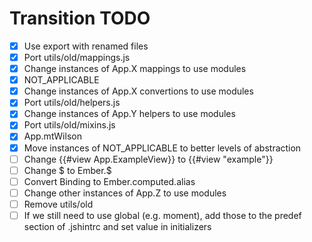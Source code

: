 # Transition TODO

* [X] Use export with renamed files
* [X] Port utils/old/mappings.js
* [X] Change instances of App.X mappings to use modules
* [X] NOT_APPLICABLE
* [X] Change instances of App.X convertions to use modules
* [X] Port utils/old/helpers.js
* [X] Change instances of App.Y helpers to use modules
* [X] Port utils/old/mixins.js
* [X] App.mtWilson
* [X] Move instances of NOT_APPLICABLE to better levels of abstraction
* [ ] Change {{#view App.ExampleView}} to {{#view "example"}}
* [ ] Change $ to Ember.$
* [ ] Convert Binding to Ember.computed.alias
* [ ] Change other instances of App.Z to use modules
* [ ] Remove utils/old
* [ ] If we still need to use global (e.g. moment), add those to the predef section of .jshintrc and set value in initializers
